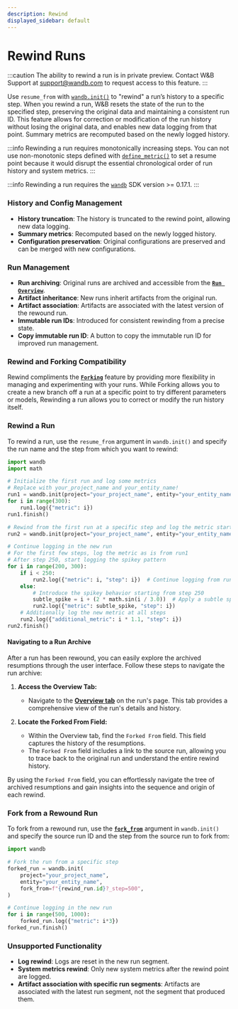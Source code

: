 ```yaml
---
description: Rewind
displayed_sidebar: default
---
```


# Rewind Runs
:::caution
The ability to rewind a run is in private preview. Contact W&B Support at support@wandb.com to request access to this feature.
:::

Use `resume_from` with [`wandb.init()`](https://docs.wandb.ai/ref/python/init) to "rewind" a run’s history to a specific step. When you rewind a run, W&B resets the state of the run to the specified step, preserving the original data and maintaining a consistent run ID. This feature allows for correction or modification of the run history without losing the original data, and enables new data logging from that point. Summary metrics are recomputed based on the newly logged history.

:::info
Rewinding a run requires monotonically increasing steps. You can not use non-monotonic steps defined with [`define_metric()`](https://docs.wandb.ai/ref/python/run#define_metric) to set a resume point because it would disrupt the essential chronological order of run history and system metrics.
:::

:::info
Rewinding a run requires the [`wandb`](https://pypi.org/project/wandb/) SDK version >= 0.17.1.
:::

### History and Config Management

- **History truncation**: The history is truncated to the rewind point, allowing new data logging.
- **Summary metrics**: Recomputed based on the newly logged history.
- **Configuration preservation**: Original configurations are preserved and can be merged with new configurations.

### Run Management

- **Run archiving**: Original runs are archived and accessible from the [**`Run Overview`**](https://docs.wandb.ai/guides/app/pages/run-page#overview-tab).
- **Artifact inheritance**: New runs inherit artifacts from the original run.
- **Artifact association**: Artifacts are associated with the latest version of the rewound run.
- **Immutable run IDs**: Introduced for consistent rewinding from a precise state.
- **Copy immutable run ID**: A button to copy the immutable run ID for improved run management.

### Rewind and Forking Compatibility

Rewind compliments the [**`Forking`**](https://docs.wandb.ai/guides/runs/forking) feature by providing more flexibility in managing and experimenting with your runs. While Forking allows you to create a new branch off a run at a specific point to try different parameters or models, Rewinding a run allows you to correct or modify the run history itself.

### Rewind a Run

To rewind a run, use the `resume_from` argument in `wandb.init()` and specify the run name and the step from which you want to rewind:

```python
import wandb
import math

# Initialize the first run and log some metrics
# Replace with your_project_name and your_entity_name!
run1 = wandb.init(project="your_project_name", entity="your_entity_name")
for i in range(300):
    run1.log({"metric": i})
run1.finish()

# Rewind from the first run at a specific step and log the metric starting from step 200
run2 = wandb.init(project="your_project_name", entity="your_entity_name", resume_from=f"{run1.id}?_step=200")

# Continue logging in the new run
# For the first few steps, log the metric as is from run1
# After step 250, start logging the spikey pattern
for i in range(200, 300):
    if i < 250:
        run2.log({"metric": i, "step": i})  # Continue logging from run1 without spikes
    else:
        # Introduce the spikey behavior starting from step 250
        subtle_spike = i + (2 * math.sin(i / 3.0))  # Apply a subtle spikey pattern
        run2.log({"metric": subtle_spike, "step": i})
    # Additionally log the new metric at all steps
    run2.log({"additional_metric": i * 1.1, "step": i})
run2.finish()
```

#### Navigating to a Run Archive

After a run has been rewound, you can easily explore the archived resumptions through the user interface. Follow these steps to navigate the run archive:

1. **Access the Overview Tab:**
   - Navigate to the [**Overview tab**](https://docs.wandb.ai/guides/app/pages/run-page#overview-tab) on the run's page. This tab provides a comprehensive view of the run's details and history.

2. **Locate the Forked From Field:**
   - Within the Overview tab, find the `Forked From` field. This field captures the history of the resumptions.
   - The `Forked From` field includes a link to the source run, allowing you to trace back to the original run and understand the entire rewind history.

By using the `Forked From` field, you can effortlessly navigate the tree of archived resumptions and gain insights into the sequence and origin of each rewind. 

### Fork from a Rewound Run

To fork from a rewound run, use the [**`fork_from`**](https://docs.wandb.ai/guides/runs/forking) argument in `wandb.init()` and specify the source run ID and the step from the source run to fork from:

```python 
import wandb

# Fork the run from a specific step
forked_run = wandb.init(
    project="your_project_name",
    entity="your_entity_name",
    fork_from=f"{rewind_run.id}?_step=500",
)

# Continue logging in the new run
for i in range(500, 1000):
    forked_run.log({"metric": i*3})
forked_run.finish()
```

### Unsupported Functionality
- **Log rewind**: Logs are reset in the new run segment.
- **System metrics rewind**: Only new system metrics after the rewind point are logged.
- **Artifact association with specific run segments**: Artifacts are associated with the latest run segment, not the segment that produced them.

